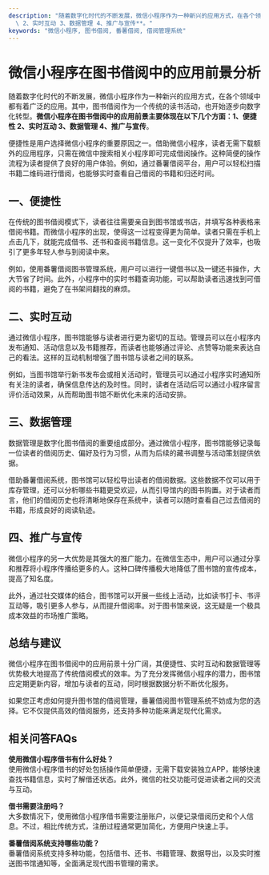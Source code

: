 ```yaml
---
description: "随着数字化时代的不断发展，微信小程序作为一种新兴的应用方式，在各个领域中都有着广泛的应用。其中，图书借阅作为一个传统的读书活动，也开始逐步向数字化转型。**微信小程序在图书借阅中的应用前景主要体现在以下几个方面：1、便捷性\
  \ 2、实时互动 3、数据管理 4、推广与宣传**。"
keywords: "微信小程序, 图书借阅, 番薯借阅, 借阅管理系统"
---
```

# 微信小程序在图书借阅中的应用前景分析

随着数字化时代的不断发展，微信小程序作为一种新兴的应用方式，在各个领域中都有着广泛的应用。其中，图书借阅作为一个传统的读书活动，也开始逐步向数字化转型。**微信小程序在图书借阅中的应用前景主要体现在以下几个方面：1、便捷性 2、实时互动 3、数据管理 4、推广与宣传**。

便捷性是用户选择微信小程序的重要原因之一。借助微信小程序，读者无需下载额外的应用程序，只需在微信中搜索相关小程序即可完成借阅操作。这种简便的操作流程为读者提供了良好的用户体验。例如，通过番薯借阅平台，用户可以轻松扫描书籍二维码进行借阅，也能够实时查看自己借阅的书籍和归还时间。

## **一、便捷性**

在传统的图书借阅模式下，读者往往需要亲自到图书馆或书店，并填写各种表格来借阅书籍。而微信小程序的出现，使得这一过程变得更为简单。读者只需在手机上点击几下，就能完成借书、还书和查阅书籍信息。这一变化不仅提升了效率，也吸引了更多年轻人参与到阅读中来。

例如，使用番薯借阅图书管理系统，用户可以进行一键借书以及一键还书操作，大大节省了时间。此外，小程序中的实时书籍查询功能，可以帮助读者迅速找到可借阅的书籍，避免了在书架间翻找的麻烦。

## **二、实时互动**

通过微信小程序，图书馆能够与读者进行更为密切的互动。管理员可以在小程序内发布通知、活动信息以及书籍推荐，而读者也能够通过评论、点赞等功能来表达自己的看法。这样的互动机制增强了图书馆与读者之间的联系。

例如，当图书馆举行新书发布会或相关活动时，管理员可以通过小程序实时通知所有关注的读者，确保信息传达的及时性。同时，读者在活动后可以通过小程序留言评价活动效果，从而帮助图书馆不断优化未来的活动安排。

## **三、数据管理**

数据管理是数字化图书借阅的重要组成部分。通过微信小程序，图书馆能够记录每一位读者的借阅历史、偏好及行为习惯，从而为后续的藏书调整与活动策划提供依据。

借助番薯借阅系统，图书馆可以轻松导出读者的借阅数据。这些数据不仅可以用于库存管理，还可以分析哪些书籍更受欢迎，从而引导馆内的图书购置。对于读者而言，他们的借阅历史也将清晰地保存在系统中，读者可以随时查看自己过去借阅的书籍，形成良好的阅读轨迹。

## **四、推广与宣传**

微信小程序的另一大优势是其强大的推广能力。在微信生态中，用户可以通过分享和推荐将小程序传播给更多的人。这种口碑传播极大地降低了图书馆的宣传成本，提高了知名度。

此外，通过社交媒体的结合，图书馆可以开展一些线上活动，比如读书打卡、书评互动等，吸引更多人参与，从而提升借阅率。对于图书馆来说，这无疑是一个极具成本效益的市场推广策略。

## **总结与建议**

微信小程序在图书借阅中的应用前景十分广阔，其便捷性、实时互动和数据管理等优势极大地提高了传统借阅模式的效率。为了充分发挥微信小程序的潜力，图书馆应定期更新内容，增加与读者的互动，同时根据数据分析不断优化服务。

如果您正考虑如何提升图书馆的借阅管理，番薯借阅图书管理系统不妨成为您的选择。它不仅提供高效的借阅服务，还支持多种功能来满足现代化需求。

## 相关问答FAQs

**使用微信小程序借书有什么好处？**  
使用微信小程序借书的好处包括操作简单便捷，无需下载安装独立APP，能够快速查找书籍信息，实时了解借还状态。此外，微信的社交功能可促进读者之间的交流与互动。

**借书需要注册吗？**  
大多数情况下，使用微信小程序借书需要注册账户，以便记录借阅历史和个人信息。不过，相比传统方式，注册过程通常更加简化，方便用户快速上手。

**番薯借阅系统支持哪些功能？**  
番薯借阅系统支持多种功能，包括借书、还书、书籍管理、数据导出，以及实时推送图书馆通知等，全面满足现代图书管理的需求。
